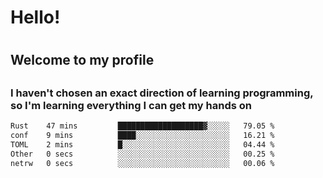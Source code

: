 
<h1>Hello!<h1>
<h2>Welcome to my profile<h2>
<h3>I haven't chosen an exact direction of learning programming, so I'm learning everything I can get my hands on</h3>

<!--START_SECTION:waka-->

```txt
Rust    47 mins         ███████████████████▓░░░░░   79.05 %
conf    9 mins          ████░░░░░░░░░░░░░░░░░░░░░   16.21 %
TOML    2 mins          █░░░░░░░░░░░░░░░░░░░░░░░░   04.44 %
Other   0 secs          ░░░░░░░░░░░░░░░░░░░░░░░░░   00.25 %
netrw   0 secs          ░░░░░░░░░░░░░░░░░░░░░░░░░   00.06 %
```

<!--END_SECTION:waka-->
